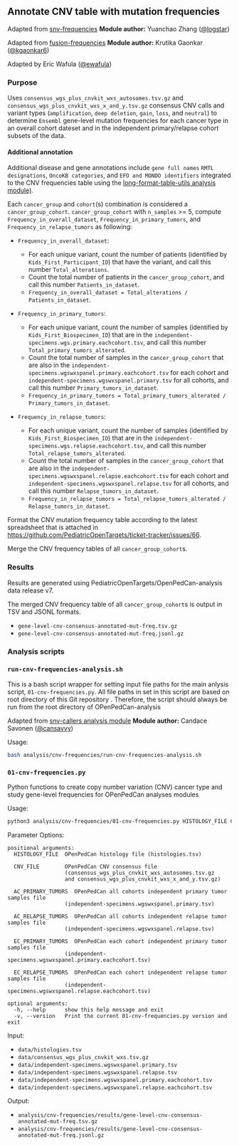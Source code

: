 ## Annotate CNV table with mutation frequencies

Adapted from [snv-frequencies](https://github.com/logstar/OpenPedCan-analysis/tree/snv-freq/analyses/snv-frequencies)
**Module author:** Yuanchao Zhang ([@logstar](https://github.com/logstar))

Adapted from [fusion-frequencies](https://github.com/PediatricOpenTargets/OpenPedCan-analysis/tree/kgaonkar6/fusion_freq/analyses/fusion-frequencies)
**Module author:** Krutika Gaonkar ([@kgaonkar6](https://github.com/kgaonkar6))

Adapted by Eric Wafula ([@ewafula](https://github.com/ewafula)) 

### Purpose
Uses `consensus_wgs_plus_cnvkit_wxs_autosomes.tsv.gz` and `consensus_wgs_plus_cnvkit_wxs_x_and_y.tsv.gz` consensus CNV calls and variant types (`amplification`, `deep deletion`, `gain`, `loss`, and `neutral`) to determine `Ensembl` gene-level mutation frequencies for each cancer type in an overall cohort dateset and in the independent primary/relapse cohort subsets of the data.

#### Additional annotation
Additional disease and gene annotations include `gene full names` `RMTL designations`, `OncoKB categories`, and `EFO and MONDO identifiers` integrated to the CNV frequencies table using the [long-format-table-utils analysis module)](https://github.com/PediatricOpenTargets/OpenPedCan-analysis/tree/dev/analyses/long-format-table-utils).

Each `cancer_group` and `cohort`(s) combination is considered a `cancer_group_cohort`. `cancer_group_cohort` with `n_samples` >= 5, compute `Frequency_in_overall_dataset`, `Frequency_in_primary_tumors`, and `Frequency_in_relapse_tumors` as following:

- `Frequency_in_overall_dataset`:
  - For each unique variant, count the number of patients (identified by `Kids_First_Participant_ID`) that have the variant, and call this number `Total_alterations`.
  - Count the total number of patients in the `cancer_group_cohort`, and call this number `Patients_in_dataset`.
  - `Frequency_in_overall_dataset = Total_alterations / Patients_in_dataset`.

- `Frequency_in_primary_tumors`:
  - For each unique variant, count the number of samples (identified by `Kids_First_Biospecimen_ID`) that are in the `independent-specimens.wgs.primary.eachcohort.tsv`, and call this number `Total_primary_tumors_alterated`.
  - Count the total number of samples in the `cancer_group_cohort` that are also in the `independent-specimens.wgswxspanel.primary.eachcohort.tsv` for each cohort and `independent-specimens.wgswxspanel.primary.tsv` for all cohorts, and call this number `Primary_tumors_in_dataset`.
  - `Frequency_in_primary_tumors = Total_primary_tumors_alterated / Primary_tumors_in_dataset`.

- `Frequency_in_relapse_tumors`:
  - For each unique variant, count the number of samples (identified by `Kids_First_Biospecimen_ID`) that are in the `independent-specimens.wgs.relapse.eachcohort.tsv`, and call this number `Total_relapse_tumors_alterated`.
  - Count the total number of samples in the `cancer_group_cohort` that are also in the `independent-specimens.wgswxspanel.relapse.eachcohort.tsv` for each cohort and `independent-specimens.wgswxspanel.relapse.tsv` for all cohorts, and call this number `Relapse_tumors_in_dataset`.
  - `Frequency_in_relapse_tumors = Total_relapse_tumors_alterated / Relapse_tumors_in_dataset`.

Format the CNV mutation frequency table according to the latest spreadsheet that is attached in <https://github.com/PediatricOpenTargets/ticket-tracker/issues/66>.

Merge the CNV frequency tables of all `cancer_group_cohort`s.

### Results

Results are generated using PediatricOpenTargets/OpenPedCan-analysis data release v7.

The merged CNV frequency table of all `cancer_group_cohort`s is output in TSV and JSONL formats.

- `gene-level-cnv-consensus-annotated-mut-freq.tsv.gz`
- `gene-level-cnv-consensus-annotated-mut-freq.jsonl.gz`

### Analysis scripts

### `run-cnv-frequencies-analysis.sh`
This is a bash script wrapper for setting input file paths for the main anlysis script, `01-cnv-frequencies.py`. All file paths in set in this script are based on root directory of this Git repository . Therefore, the script should always be run from the root directory of OPenPedCan-analysis

Adapted from [snv-callers analysis module](https://github.com/PediatricOpenTargets/OpenPedCan-analysis/blob/dev/analyses/snv-callers/run_caller_consensus_analysis.sh)
**Module author:** Candace Savonen ([@cansavvy](https://github.com/cansavvy))

Usage:
```bash
bash analysis/cnv-frequencies/run-cnv-frequencies-analysis.sh

```

### `01-cnv-frequencies.py`
Python functions to create copy number variation (CNV) cancer type and study gene-level frequencies for OPenPedCan analyses modules

Usage:
```bash
python3 analysis/cnv-frequencies/01-cnv-frequencies.py HISTOLOGY_FILE CNV_FILE  AC_PRIMARY_TUMORS AC_RELAPSE_TUMORS EC_PRIMARY_TUMORS EC_RELAPSE_TUMORS
```

Parameter Options:
```
positional arguments:
  HISTOLOGY_FILE  OPenPedCan histology file (histologies.tsv)
                  
  CNV_FILE        OPenPedCan CNV consensus file 
                  (consensus_wgs_plus_cnvkit_wxs_autosomes.tsv.gz
                  and consensus_wgs_plus_cnvkit_wxs_x_and_y.tsv.gz)
                  
  AC_PRIMARY_TUMORS  OPenPedCan all cohorts independent primary tumor samples file 
                  (independent-specimens.wgswxspanel.primary.tsv)
                  
  AC_RELAPSE_TUMORS  OPenPedCan all cohorts independent relapse tumor samples file 
                  (independent-specimens.wgswxspanel.relapse.tsv)
                  
  EC_PRIMARY_TUMORS  OPenPedCan each cohort independent primary tumor samples file 
                  (independent-specimens.wgswxspanel.primary.eachcohort.tsv)
                  
  EC_RELAPSE_TUMORS  OPenPedCan each cohort independent relapse tumor samples file 
                  (independent-specimens.wgswxspanel.relapse.eachcohort.tsv)

optional arguments:
  -h, --help      show this help message and exit
  -v, --version   Print the current 01-cnv-frequencies.py version and exit
```

Input:
- `data/histologies.tsv`
- `data/consensus_wgs_plus_cnvkit_wxs.tsv.gz`
- `data/independent-specimens.wgswxspanel.primary.tsv`
- `data/independent-specimens.wgswxspanel.relapse.tsv`
- `data/independent-specimens.wgswxspanel.primary.eachcohort.tsv`
- `data/independent-specimens.wgswxspanel.relapse.eachcohort.tsv`

Output:
- `analysis/cnv-frequencies/results/gene-level-cnv-consensus-annotated-mut-freq.tsv.gz`
- `analysis/cnv-frequencies/results/gene-level-cnv-consensus-annotated-mut-freq.jsonl.gz`


